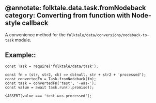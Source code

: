 @annotate: folktale.data.task.fromNodeback
category: Converting from function with Node-style callback
---

A convenience method for the `folktale/data/conversions/nodeback-to-task` module.

## Example::

    const Task = require('folktale/data/task');

    const fn = (str, str2, cb) => cb(null, str + str2 + 'processed');
    const convertedFn = Task.fromNodeback(fn);
    const task = convertedFn('test', '-was-');
    const value = await task.run().promise();

    $ASSERT(value === 'test-was-processed');
